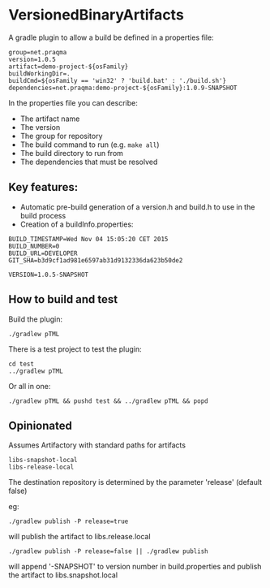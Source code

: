 # VersionedBinaryArtifacts
A gradle plugin to allow a build be defined in a properties file:

````
group=net.praqma
version=1.0.5
artifact=demo-project-${osFamily}
buildWorkingDir=.
buildCmd=${osFamily == 'win32' ? 'build.bat' : './build.sh'}
dependencies=net.praqma:demo-project-${osFamily}:1.0.9-SNAPSHOT
````

In the properties file you can describe:

 - The artifact name
 - The version
 - The group for repository
 - The build command to run (e.g. `make all`)
 - The build directory to run from
 - The dependencies that must be resolved

## Key features:

 - Automatic pre-build generation of a version.h and build.h to use in the build process
 - Creation of a buildInfo.properties:

````
BUILD_TIMESTAMP=Wed Nov 04 15:05:20 CET 2015
BUILD_NUMBER=0
BUILD_URL=DEVELOPER
GIT_SHA=b3d9cf1ad981e6597ab31d9132336da623b50de2

VERSION=1.0.5-SNAPSHOT
````

## How to build and test

Build the plugin:

    ./gradlew pTML

There is a test project to test the plugin:

    cd test
    ../gradlew pTML

Or all in one:

    ./gradlew pTML && pushd test && ../gradlew pTML && popd

## Opinionated

Assumes Artifactory with standard paths for artifacts

````
libs-snapshot-local
libs-release-local
````
The destination repository is determined by the parameter 'release' (default false)

eg:

````
./gradlew publish -P release=true
````
will publish the artifact to libs.release.local

````
./gradlew publish -P release=false || ./gradlew publish
````
will append '-SNAPSHOT' to version number in build.properties and publish the artifact to libs.snapshot.local



